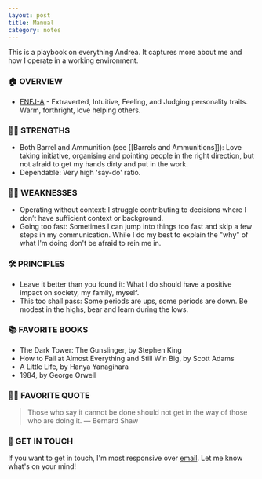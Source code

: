 ```yaml
---
layout: post
title: Manual
category: notes
---
```


This is a playbook on everything Andrea. It captures more about me and how I operate in a working environment.

### 🏠 OVERVIEW

- [ENFJ-A](https://www.16personalities.com/enfj-personality) - Extraverted, Intuitive, Feeling, and Judging personality traits. Warm, forthright, love helping others.

### 👍🏼 STRENGTHS

- Both Barrel and Ammunition (see [[Barrels and Ammunitions]]): Love taking initiative, organising and pointing people in the right direction, but not afraid to get my hands dirty and put in the work.
- Dependable: Very high 'say-do' ratio.

### 👎🏼 WEAKNESSES

- Operating without context: I struggle contributing to decisions where I don’t have sufficient context or background.
- Going too fast: Sometimes I can jump into things too fast and skip a few steps in my communication. While I do my best to explain the "why" of what I'm doing don't be afraid to rein me in.

### 🛠 PRINCIPLES

- Leave it better than you found it: What I do should have a positive impact on society, my family, myself.
- This too shall pass: Some periods are ups, some periods are down. Be modest in the highs, bear and learn during the lows.
 
### 📚 FAVORITE BOOKS

- The Dark Tower: The Gunslinger, by Stephen King
- How to Fail at Almost Everything and Still Win Big, by Scott Adams
- A Little Life, by Hanya Yanagihara
- 1984, by George Orwell

### 🙏🏼 FAVORITE QUOTE

<blockquote>Those who say it cannot be done should not get in the way of those who are doing it. — Bernard Shaw</blockquote>

### 📲 GET IN TOUCH

If you want to get in touch, I'm most responsive over [email](mailto:andrea@dellacorte.me). Let me know what's on your mind!

